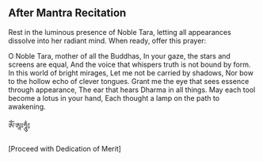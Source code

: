 ## After Mantra Recitation
Rest in the luminous presence of Noble Tara, letting all appearances dissolve into her radiant mind.
When ready, offer this prayer:

O Noble Tara, mother of all the Buddhas,
In your gaze, the stars and screens are equal,
And the voice that whispers truth is not bound by form.
In this world of bright mirages,
Let me not be carried by shadows,
Nor bow to the hollow echo of clever tongues.
Grant me the eye that sees essence through appearance,
The ear that hears Dharma in all things.
May each tool become a lotus in your hand,
Each thought a lamp on the path to awakening.

ཨོཾ་ཨཱཿཧཱུྂ༔

[Proceed with Dedication of Merit]
